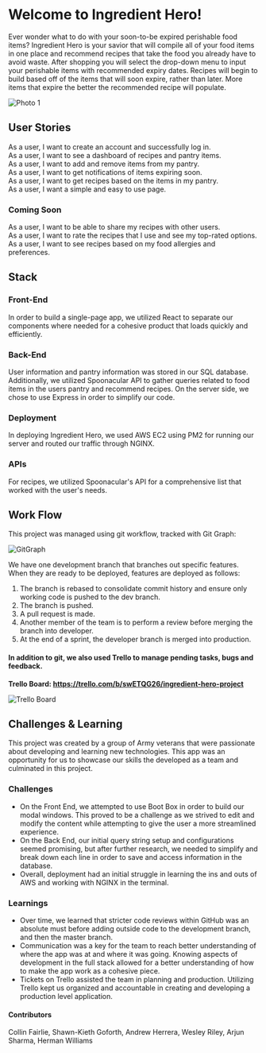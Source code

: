 # Welcome to Ingredient Hero!

Ever wonder what to do with your soon-to-be expired perishable food items? Ingredient Hero is your savior that will compile all of your food items in one place and recommend 
recipes that take the food you already have to avoid waste. After shopping you will select the drop-down menu to input your perishable items with recommended expiry dates. Recipes will begin to build based off of the items that will soon expire, rather than later. More items that expire the better the recommended recipe will populate. 

![Photo 1](https://collinpersonal.s3.us-east-2.amazonaws.com/IH1.png)<br/>




## User Stories

As a user, I want to create an account and successfully log in.<br/>
As a user, I want to see a dashboard of recipes and pantry items.<br/>
As a user, I want to add and remove items from my pantry.<br/>
As a user, I want to get notifications of items expiring soon.<br/>
As a user, I want to get recipes based on the items in my pantry.<br/>
As a user, I want a simple and easy to use page.<br/>


### Coming Soon

As a user, I want to be able to share my recipes with other users.<br/>
As a user, I want to rate the recipes that I use and see my top-rated options.<br/>
As a user, I want to see recipes based on my food allergies and preferences.<br/>


## Stack


### Front-End

In order to build a single-page app, we utilized React to separate our components where needed for a cohesive product that loads quickly and efficiently. 

### Back-End

User information and pantry information was stored in our SQL database. Additionally, we utilized Spoonacular API to gather queries related to food items in the users pantry and recommend recipes. On the server side, we chose to use Express in order to simplify our code.

### Deployment

In deploying Ingredient Hero, we used AWS EC2 using PM2 for running our server and routed our traffic through NGINX.

### APIs

For recipes, we utilized Spoonacular's API for a comprehensive list that worked with the user's needs.


## Work Flow

This project was managed using git workflow, tracked with Git Graph:

![GitGraph](https://collinpersonal.s3.us-east-2.amazonaws.com/gitGraph.gif)


We have one development branch that branches out specific features. When they are ready to be deployed, features are deployed as follows:
1. The branch is rebased to consolidate commit history and ensure only working code is pushed to the dev branch.<br/>
2. The branch is pushed.<br/>
3. A pull request is made.<br/>
4. Another member of the team is to perform a review before merging the branch into developer.<br/>
5. At the end of a sprint, the developer branch is merged into production.

#### In addition to git, we also used Trello to manage pending tasks, bugs and feedback.

**Trello Board: https://trello.com/b/swETQG26/ingredient-hero-project**

![Trello Board](https://collinpersonal.s3.us-east-2.amazonaws.com/trelloboard.png)



## Challenges & Learning

This project was created by a group of Army veterans that were passionate about developing and learning new technologies. This app was an opportunity for us to showcase 
our skills the developed as a team and culminated in this project.

### Challenges

- On the Front End, we attempted to use Boot Box in order to build our modal windows. This proved to be a challenge as we strived to edit and modify the content while attempting to give the user a more streamlined experience.<br/>
- On the Back End, our initial query string setup and configurations seemed promising, but after further research, we needed to simplify and break down each line in order to save and access information in the database.<br/>
- Overall, deployment had an initial struggle in learning the ins and outs of AWS and working with NGINX in the terminal.

### Learnings

- Over time, we learned that stricter code reviews within GitHub was an absolute must before adding outside code to the development branch, and then the master branch.<br/>
- Communication was a key for the team to reach better understanding of where the app was at and where it was going. Knowing aspects of development in the full stack allowed for a better understanding of how to make the app work as a cohesive piece.<br/>
- Tickets on Trello assisted the team in planning and production. Utilizing Trello kept us organized and accountable in creating and developing a production level application.


#### Contributors

Collin Fairlie, Shawn-Kieth Goforth, Andrew Herrera, Wesley Riley, Arjun Sharma, Herman Williams